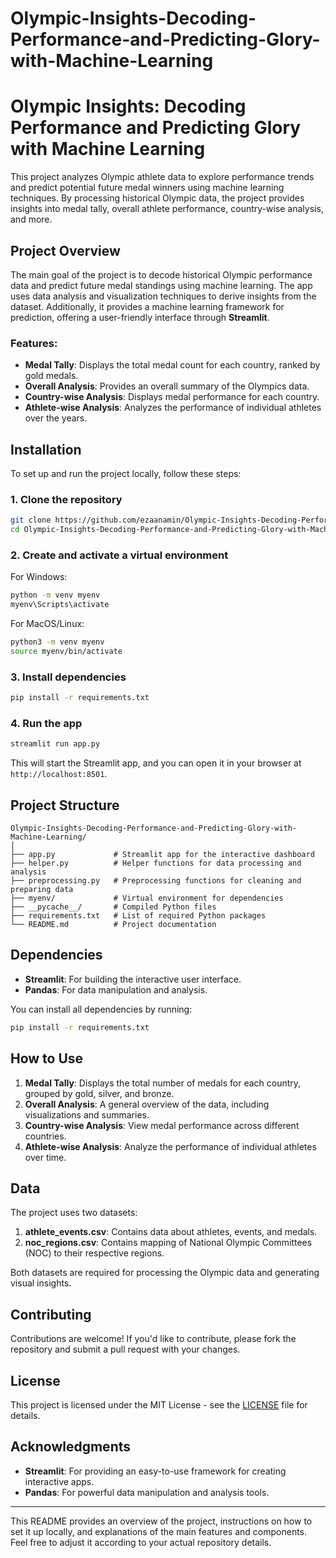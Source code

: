 # Olympic-Insights-Decoding-Performance-and-Predicting-Glory-with-Machine-Learning


# Olympic Insights: Decoding Performance and Predicting Glory with Machine Learning

This project analyzes Olympic athlete data to explore performance trends and predict potential future medal winners using machine learning techniques. By processing historical Olympic data, the project provides insights into medal tally, overall athlete performance, country-wise analysis, and more.

## Project Overview

The main goal of the project is to decode historical Olympic performance data and predict future medal standings using machine learning. The app uses data analysis and visualization techniques to derive insights from the dataset. Additionally, it provides a machine learning framework for prediction, offering a user-friendly interface through **Streamlit**.

### Features:
- **Medal Tally**: Displays the total medal count for each country, ranked by gold medals.
- **Overall Analysis**: Provides an overall summary of the Olympics data.
- **Country-wise Analysis**: Displays medal performance for each country.
- **Athlete-wise Analysis**: Analyzes the performance of individual athletes over the years.

## Installation

To set up and run the project locally, follow these steps:

### 1. Clone the repository

```bash
git clone https://github.com/ezaanamin/Olympic-Insights-Decoding-Performance-and-Predicting-Glory-with-Machine-Learning.git
cd Olympic-Insights-Decoding-Performance-and-Predicting-Glory-with-Machine-Learning
```

### 2. Create and activate a virtual environment

For Windows:

```bash
python -m venv myenv
myenv\Scripts\activate
```

For MacOS/Linux:

```bash
python3 -m venv myenv
source myenv/bin/activate
```

### 3. Install dependencies

```bash
pip install -r requirements.txt
```

### 4. Run the app

```bash
streamlit run app.py
```

This will start the Streamlit app, and you can open it in your browser at `http://localhost:8501`.

## Project Structure

```
Olympic-Insights-Decoding-Performance-and-Predicting-Glory-with-Machine-Learning/
│
├── app.py             # Streamlit app for the interactive dashboard
├── helper.py          # Helper functions for data processing and analysis
├── preprocessing.py   # Preprocessing functions for cleaning and preparing data
├── myenv/             # Virtual environment for dependencies
├── __pycache__/       # Compiled Python files
├── requirements.txt   # List of required Python packages
└── README.md          # Project documentation
```

## Dependencies

- **Streamlit**: For building the interactive user interface.
- **Pandas**: For data manipulation and analysis.

You can install all dependencies by running:

```bash
pip install -r requirements.txt
```

## How to Use

1. **Medal Tally**: Displays the total number of medals for each country, grouped by gold, silver, and bronze.
2. **Overall Analysis**: A general overview of the data, including visualizations and summaries.
3. **Country-wise Analysis**: View medal performance across different countries.
4. **Athlete-wise Analysis**: Analyze the performance of individual athletes over time.

## Data

The project uses two datasets:

1. **athlete_events.csv**: Contains data about athletes, events, and medals.
2. **noc_regions.csv**: Contains mapping of National Olympic Committees (NOC) to their respective regions.

Both datasets are required for processing the Olympic data and generating visual insights.

## Contributing

Contributions are welcome! If you'd like to contribute, please fork the repository and submit a pull request with your changes.

## License

This project is licensed under the MIT License - see the [LICENSE](LICENSE) file for details.

## Acknowledgments

- **Streamlit**: For providing an easy-to-use framework for creating interactive apps.
- **Pandas**: For powerful data manipulation and analysis tools.

---

This README provides an overview of the project, instructions on how to set it up locally, and explanations of the main features and components. Feel free to adjust it according to your actual repository details.
